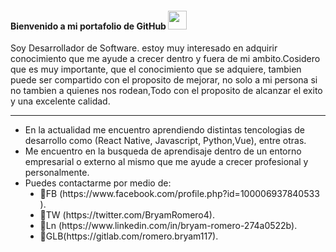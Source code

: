 <!-- Title -->
<h4 >Bienvenido a mi portafolio de GitHub
  <img src="https://raw.githubusercontent.com/iampavangandhi/iampavangandhi/master/gifs/Hi.gif" 
       width="30px">
  </h3></h4>
  <p>
  Soy Desarrollador de Software. estoy muy interesado en adquirir conocimiento que me ayude a crecer dentro y fuera de mi ambito.Cosidero que es muy importante, que el conocimiento que se adquiere, tambien puede ser compartido con el proposito de mejorar, no solo a mi persona si no tambien a quienes nos rodean,Todo con el proposito de alcanzar el exito y una excelente calidad.</p>
 <hr>
  
<UL>
<LI>En la actualidad me encuentro aprendiendo distintas tencologias de desarrollo como (React Native, Javascript, Python,Vue), entre otras.
<LI>Me encuentro en la busqueda de aprendisaje dentro de un entorno empresarial o externo al mismo que me ayude a crecer profesional y personalmente.
<LI>Puedes contactarme por medio de: 
<UL TYPE="disc">
<LI>🔗FB (https://www.facebook.com/profile.php?id=100006937840533 ).
<LI>🔗TW (https://twitter.com/BryamRomero4).
<LI>🔗Ln (https://www.linkedin.com/in/bryam-romero-274a0522b).
<LI>🔗GLB(https://gitlab.com/romero.bryam117).
</UL>
</UL>
  

